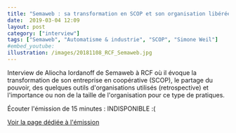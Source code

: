 ```yaml
---
title: "Semaweb : sa transformation en SCOP et son organisation libérée"
date:  2019-03-04 12:09
layout: post
category: ["interview"]
tags: ["Semaweb", "Automatisme & industrie", "SCOP", "Simone Weil"]
#embed_youtube:
illustration: /images/20181108_RCF_Semaweb.jpg
---
```

  Interview de Aliocha Iordanoff de Semaweb à RCF où il évoque la transformation de son entreprise en coopérative (SCOP), le partage du pouvoir, des quelques outils d'organisations utilisés (retrospective) et l'importance ou non de la taille de l'organisation pour ce type de pratiques.

Écouter l'émission de 15 minutes : INDISPONIBLE :(

[Voir la page dédiée à l'émission](https://rcf.fr/actualite/economie/semaweb-ou-comment-creer-une-entreprise-pour-la-donner-ses-salaries)

